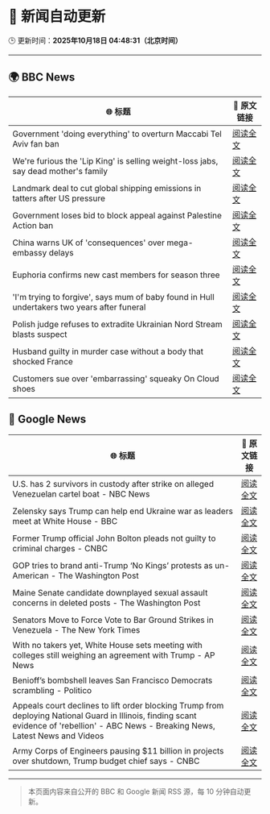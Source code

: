 # 🧠 新闻自动更新

🕒 更新时间：**2025年10月18日 04:48:31（北京时间）**

---

## 🌍 BBC News

| 🌐 标题 | 🔗 原文链接 |
|--------|-------------|
| Government 'doing everything' to overturn Maccabi Tel Aviv fan ban | [阅读全文](https://www.bbc.com/news/articles/c5ylxn8g2y2o?at_medium=RSS&at_campaign=rss) |
| We're furious the 'Lip King' is selling weight-loss jabs, say dead mother's family | [阅读全文](https://www.bbc.com/news/articles/c4gk0w95jyjo?at_medium=RSS&at_campaign=rss) |
| Landmark deal to cut global shipping emissions in tatters after US pressure | [阅读全文](https://www.bbc.com/news/articles/c3vnl0yxg53o?at_medium=RSS&at_campaign=rss) |
| Government loses bid to block appeal against Palestine Action ban | [阅读全文](https://www.bbc.com/news/articles/ce9dg5v43vmo?at_medium=RSS&at_campaign=rss) |
| China warns UK of 'consequences' over mega-embassy delays | [阅读全文](https://www.bbc.com/news/articles/c629j10gln8o?at_medium=RSS&at_campaign=rss) |
| Euphoria confirms new cast members for season three | [阅读全文](https://www.bbc.com/news/articles/c8eyk31w3j5o?at_medium=RSS&at_campaign=rss) |
| 'I'm trying to forgive', says mum of baby found in Hull undertakers two years after funeral | [阅读全文](https://www.bbc.com/news/articles/clykvp0424po?at_medium=RSS&at_campaign=rss) |
| Polish judge refuses to extradite Ukrainian Nord Stream blasts suspect | [阅读全文](https://www.bbc.com/news/articles/c8drmzv98jzo?at_medium=RSS&at_campaign=rss) |
| Husband guilty in murder case without a body that shocked France | [阅读全文](https://www.bbc.com/news/articles/crexz473pvxo?at_medium=RSS&at_campaign=rss) |
| Customers sue over 'embarrassing' squeaky On Cloud shoes | [阅读全文](https://www.bbc.com/news/articles/c803lzr87yno?at_medium=RSS&at_campaign=rss) |

## 📰 Google News

| 🌐 标题 | 🔗 原文链接 |
|--------|-------------|
| U.S. has 2 survivors in custody after strike on alleged Venezuelan cartel boat - NBC News | [阅读全文](https://news.google.com/rss/articles/CBMirAFBVV95cUxPMXBaWlUzVTVPaXdNeWZpdFdPY21yeGE0aXVGX0kxNWxWdWhRcENWb0dEdkhDQTRiMTB5NUhfR25aUUhSM0pBa0ZKRDkzNjR5dkpPeGZXUHExZXpJckRaZzdyTXQ4N0lyaU9mS0V6OFdWcTVtTnVxNGlONld3ZWlrTkxUMWhvaWFEOHQzMVZGdUR3WDV1dnZGWkxuNFZnLXZ6Q0tRYlRtN1Z1Z0ow0gFWQVVfeXFMUDB0VHUwb1RVQkRJUXpVSTFlMkpCRm14LWUzaVZIZGxVMVRFSUw5SUx0V3ZBZ1dHdkx0dzhSRnpsb1ZYMTByekR3a2xwREN2bW1CbnB2Zmc?oc=5) |
| Zelensky says Trump can help end Ukraine war as leaders meet at White House - BBC | [阅读全文](https://news.google.com/rss/articles/CBMiVEFVX3lxTE5peHR5d3ZtaUJUcVNiLVBrV29wVkM2aWdzd3BtQTUwdXlXWkxRdVRWOWh0bmxpUWZPZzJMcVlHMVdKbUVFVnhDaHNRQ21mOHlvVGhVcw?oc=5) |
| Former Trump official John Bolton pleads not guilty to criminal charges - CNBC | [阅读全文](https://news.google.com/rss/articles/CBMidkFVX3lxTE1HcjZyVnhwYXMxQWtGdjRoS1dybmRMOHpxWXc0bmQ5alduWUFuamFTUHZrSHZfdHRTRDdWa2I3WGZMRXNKUmRZNzFMQU84YUljMV9vSzVXVkVDR18zSWxwR2QtVHV4Z3RORldHWlEwSEZvc1p5QUHSAXtBVV95cUxNS2wyRkZaM29pcHVPQ3o2ejdvSkJxdng2NHdPWUo5WjVBSF9LNWQ5aVNNMkxCYmFBVGR5ZG9GLUcxRTdteHFINFRqanEwRy1tZ2p3SEpKSlRMNTJFUFV6eE5XMXZ0ZXNXWlJtVUtfLWlnZExqVXNpS0RfcW8?oc=5) |
| GOP tries to brand anti-Trump ‘No Kings’ protests as un-American - The Washington Post | [阅读全文](https://news.google.com/rss/articles/CBMijgFBVV95cUxQMTNVUkotbEctUGd1dm84NXFYLS0zMVhPWUhsSnhMTGxxZE1Bc3N4UElETTduUFFEdkl6SmJIa0RGME1XZDloUDYyRTBndzhkM1R1V21SdWIybGhhbmRpY25TWEpNaUxoRnlkc0hpOWZhaWVEVGNJZEVCd3l0QjJfVVlJY2lfd1dhTko1T21R?oc=5) |
| Maine Senate candidate downplayed sexual assault concerns in deleted posts - The Washington Post | [阅读全文](https://news.google.com/rss/articles/CBMiqgFBVV95cUxQLXM4cm9TcGN0WlR6bVhQNmxzNkcyTFlITTVwdmhpN0VqX2JSSEVLNnpaUDBrVTBpdHR3WEZBRHRwMm9vc1QxVTgxREhYUlE0dXczM21QVVRkczJmVWxWeVhzQ3cxbGxyc0o0QjllcTlpNXlGVWg1WVF2Z3RaSEJfRjZRaF9vc3VraEJFUGk0VUdsZUpvOHJGSGhxaUJtczFkUGVnOGdqMHhudw?oc=5) |
| Senators Move to Force Vote to Bar Ground Strikes in Venezuela - The New York Times | [阅读全文](https://news.google.com/rss/articles/CBMikAFBVV95cUxOcmM4S2R5WWwtUFJ1dl84WDNaZE9faFBPRjllQW1aUk51QWFPWWkxNGFKMVM4ajVSVUdMTXNKclNoME1ndXdwYjFoZmVZRHZJczVaREhjamQ5Vi04ZGlEYzU4aEZNR1I2Y1E1SnZScEhITHdDd1ZhVkVUYVMzX21SSFA2bFBfVkF1QjgwSXVTdWw?oc=5) |
| With no takers yet, White House sets meeting with colleges still weighing an agreement with Trump - AP News | [阅读全文](https://news.google.com/rss/articles/CBMioAFBVV95cUxPOU1FUHJsLUxxMVhPVnQzelJPZ2IzWkx2VkxsN19ZYW5lYjNFNVNpbWlMT0ItR3lsX3VKLWdiam55b0I5OVBMWXdMbFlmTkY5VWRXZG13MEwzbzlZN2p3dVdEbkVfcXJXZXZiN2dONFh3Y2R6T0FDT1dDMHQtTS1zRm5pblBxbVhqZ2s1aUZ1UWdVUE5IOVFCQml5aDlXYmRq?oc=5) |
| Benioff’s bombshell leaves San Francisco Democrats scrambling - Politico | [阅读全文](https://news.google.com/rss/articles/CBMitAFBVV95cUxPRl9OOTdMQjdodEhKd2E3Q1Z4R3hRRE90MnNpRDJrVzBJNjk1ZWNnVHZKVVJiZmRITkxPY0NvZnpxOUg4R2NMZXFqTFN2RGdkMUpxNnpKQXE4VUprSnBoMTBZeEMtWWtOcmZxRkN6XzhhRTVpTHVYcTVHLWJsQS1GUEpqTC1WSm43cjU2Tk95cFVab3R3MUtZalVpdzNyUEtoMU90emJPUEhyN0c0d2xGVkJ1OHc?oc=5) |
| Appeals court declines to lift order blocking Trump from deploying National Guard in Illinois, finding scant evidence of 'rebellion' - ABC News - Breaking News, Latest News and Videos | [阅读全文](https://news.google.com/rss/articles/CBMipgFBVV95cUxOWXdKblZnNXVTV2tURFNMQkVscXc3RGtRQnNTeGZ4d2oxOUFfTElFRWp1QjVWUHVHbHo0aF9lbEJVbnNYQWo4UjVXbjRkekMxTlUzeGFIX20yazE4dTNWWUxmbzJqRFZIMjFsY1RNbEEtTHJJSzFRSEdoRjhFMWVyUkZNNl9ROWNwUnBkTUE0V3ZKZ3Z0Q0s5c3VhVkEzdlRKQmUtdk5B0gGrAUFVX3lxTE0zLS05STJVSHVyNmlzTWJ3YXUtUFA3dkVyakdvSlh2RjAyVEd3THhJUFRFYUQydlNDaHY1UjBHelFIZWlhbWFvSUt4QVFkMFRfejl1NlhPbXlrSjJZUUtCX1lmNkJDYTJXVWFmWEpxd2FlM0szb203LW1VVlc0QXdVMGNueUdGSzNwdWc0SURaQzV2REJ4X3JXcGdpdlptZ05RWEVDZFpiYm5udw?oc=5) |
| Army Corps of Engineers pausing $11 billion in projects over shutdown, Trump budget chief says - CNBC | [阅读全文](https://news.google.com/rss/articles/CBMiekFVX3lxTFBTbU5KSGRkUlBwQVdHNC1vcnY1X0Nvc2tZVTJMSGRJRWp1Q2FoMmlzNFhnTjhfanpqSVlxeGJ4Y2ZSV3l0UVE2ZWVBVTFkdC04ODU0UElmZGJSdDhKM0JRUFdULVQzT2hkMWlXX2hQYUhJdjJuSmxfY2lB0gF_QVVfeXFMTUdwSXJ5MGZmb0JFTlNUaFJBSE15cGVfRk9MYlJQUk55SG8zdjlsOE9ncE5CTjNNbVRCU1o5R0VVMmlJaXJQM0phS0xTZ2ZyaG5ENWVhMXBJQUZRTkRWSDlfM3o4czc2OG9VZ0J4Ul93bGk3WTM4c2hLNTZEWDk0TQ?oc=5) |

---
> 本页面内容来自公开的 BBC 和 Google 新闻 RSS 源，每 10 分钟自动更新。